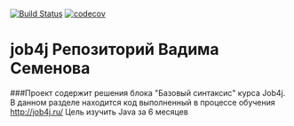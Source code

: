 [![Build Status](https://travis-ci.com/vadsemenov/job4j.svg?branch=master)](https://travis-ci.com/vadsemenov/job4j)
[![codecov](https://codecov.io/gh/vadsemenov/job4j/branch/master/graph/badge.svg)](https://codecov.io/gh/vadsemenov/job4j)
# job4j Репозиторий Вадима Семенова
###Проект содержит решения блока "Базовый синтаксис" курса Job4j.
В данном разделе находится код выполненный в процессе обучения
 http://job4j.ru/ Цель изучить Java за 6 месяцев
 